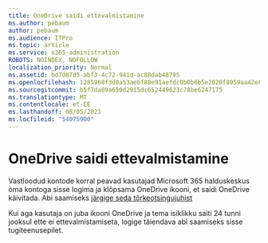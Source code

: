 ```yaml
---
title: OneDrive saidi ettevalmistamine
ms.author: pebaum
author: pebaum
ms.audience: ITPro
ms.topic: article
ms.service: o365-administration
ROBOTS: NOINDEX, NOFOLLOW
localization_priority: Normal
ms.assetid: bd7d87d5-abf3-4c72-941d-ac88dab48795
ms.openlocfilehash: 1285968f3d0a53aebf88e91aefdc0b0b6b5e2020f8959aa42e85151a800c68ed
ms.sourcegitcommit: b5f7da89a650d2915dc652449623c78be6247175
ms.translationtype: MT
ms.contentlocale: et-EE
ms.lasthandoff: 08/05/2021
ms.locfileid: "54075900"
---
```

# <a name="onedrive-site-provisioning"></a>OneDrive saidi ettevalmistamine

Vastloodud kontode korral peavad kasutajad Microsoft 365 halduskeskus oma kontoga sisse logima ja klõpsama OneDrive ikooni, et saidi OneDrive käivitada.
Abi saamiseks [järgige seda tõrkeotsingujuhist](https://docs.microsoft.com/sharepoint/support/sites/troubleshooting-guide-for-sites-stopped-at-provisioning)

Kui aga kasutaja on juba ikooni OneDrive ja tema isiklikku saiti 24 tunni jooksul ette ei ettevalmistamiseta, logige täiendava abi saamiseks sisse tugiteenusepilet.

